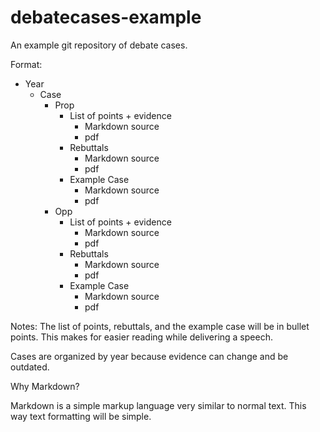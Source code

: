 # debatecases-example
An example git repository of debate cases.

Format: 

* Year
  * Case
    * Prop
      * List of points + evidence
        * Markdown source
        * pdf
      * Rebuttals
        * Markdown source
        * pdf
      * Example Case
        * Markdown source
        * pdf
    * Opp 
      * List of points + evidence
        * Markdown source
        * pdf
      * Rebuttals
        * Markdown source
        * pdf
      * Example Case
        * Markdown source
        * pdf
 
 Notes:
 The list of points, rebuttals, and the example case will be in bullet points. This makes for easier reading while delivering a speech. 
 
 Cases are organized by year because evidence can change and be outdated.
 
 Why Markdown?
 
 Markdown is a simple markup language very similar to normal text. This way text formatting will be simple.
